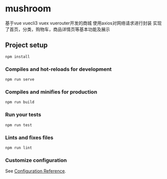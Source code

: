 # mushroom
基于vue vuecli3 vuex vuerouter开发的商城
使用axios对网络请求进行封装
实现了首页，分类，购物车，商品详情页等基本功能及展示

## Project setup
```
npm install
```

### Compiles and hot-reloads for development
```
npm run serve
```

### Compiles and minifies for production
```
npm run build
```

### Run your tests
```
npm run test
```

### Lints and fixes files
```
npm run lint
```

### Customize configuration
See [Configuration Reference](https://cli.vuejs.org/config/).
